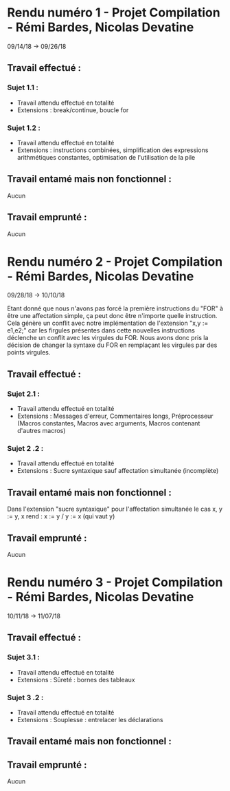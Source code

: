 # Rendu numéro 1 - Projet Compilation - Rémi Bardes, Nicolas Devatine

09/14/18 -> 09/26/18
	
## Travail effectué :

### Sujet 1.1 :

* Travail attendu effectué en totalité
* Extensions : break/continue, boucle for
	
### Sujet 1.2 :
* Travail attendu effectué en totalité
* Extensions : instructions combinées, simplification des expressions arithmétiques constantes, optimisation de l'utilisation de la pile

## Travail entamé mais non fonctionnel :

Aucun

## Travail emprunté :

Aucun

# Rendu numéro 2 - Projet Compilation - Rémi Bardes, Nicolas Devatine

09/28/18 -> 10/10/18

Etant donné que nous n'avons pas forcé la première instructions du "FOR" à être une affectation simple, ça peut donc être n'importe quelle instruction. Cela génère un conflit avec notre implémentation de l'extension "x,y := e1,e2;" car les firgules présentes dans cette nouvelles instructions déclenche un conflit avec les virgules du FOR.
Nous avons donc pris la décision de changer la syntaxe du FOR en remplaçant les virgules par des points virgules.
	
## Travail effectué :

### Sujet 2.1 :

* Travail attendu effectué en totalité
* Extensions : Messages d'erreur, Commentaires longs, Préprocesseur (Macros constantes, Macros avec arguments, Macros contenant d'autres macros)
	
### Sujet 2 .2 :
* Travail attendu effectué en totalité
* Extensions : Sucre syntaxique sauf affectation simultanée (incomplète)

## Travail entamé mais non fonctionnel :

Dans l'extension "sucre syntaxique" pour l'affectation simultanée le cas x, y := y, x rend : x := y / y := x (qui vaut y)

## Travail emprunté :

Aucun

# Rendu numéro 3 - Projet Compilation - Rémi Bardes, Nicolas Devatine

10/11/18 -> 11/07/18


## Travail effectué :

### Sujet 3.1 :

* Travail attendu effectué en totalité
* Extensions : Sûreté : bornes des tableaux
	
### Sujet 3 .2 :
* Travail attendu effectué en totalité
* Extensions : Souplesse : entrelacer les déclarations

## Travail entamé mais non fonctionnel :

## Travail emprunté :

Aucun
